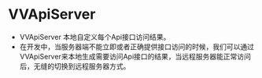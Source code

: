 # VVApiServer

* VVApiServer 本地自定义每个Api接口访问结果。
* 在开发中，当服务器端不能立即或者正确提供接口访问的时候，我们可以通过VVApiServer来本地生成需要访问Api接口的结果，当远程服务器能正常访问后，无缝的切换到远程服务器方式。
